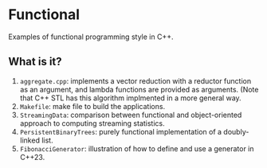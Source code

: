 # Functional
Examples of functional programming style in C++.

## What is it?
1. `aggregate.cpp`: implements a vector reduction with a reductor function
    as an argument, and lambda functions are provided as arguments. (Note
    that C++ STL has this algorithm implmented in a more general way.
1. `Makefile`: make file to build the applications.
1. `StreamingData`: comparison between functional and object-oriented approach
   to computing streaming statistics.
1. `PersistentBinaryTrees`: purely functional implementation of a doubly-linked list.
1. `FibonacciGenerator`: illustration of how to define and use a generator in C++23.
